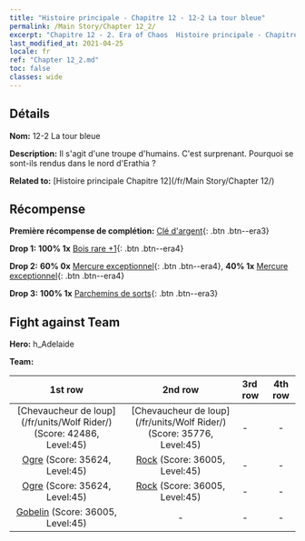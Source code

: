 ```yaml
---
title: "Histoire principale - Chapitre 12 - 12-2 La tour bleue"
permalink: /Main Story/Chapter 12_2/
excerpt: "Chapitre 12 - 2. Era of Chaos  Histoire principale - Chapitre 12_2. 12-2 La tour bleue"
last_modified_at: 2021-04-25
locale: fr
ref: "Chapter 12_2.md"
toc: false
classes: wide
---
```


## Détails

 **Nom:** 12-2 La tour bleue

 **Description:** Il s'agit d'une troupe d'humains. C'est surprenant. Pourquoi se sont-ils rendus dans le nord d'Erathia ?

 **Related to:** [Histoire principale Chapitre 12](/fr/Main Story/Chapter 12/)

## Récompense

 **Première récompense de complétion:** [Clé d'argent](/ItemsFR/con_693/){: .btn .btn--era3}

 **Drop 1:** **100% 1x** [Bois rare +1](/ItemsFR/mat_41/){: .btn .btn--era4}

 **Drop 2:** **60% 0x** [Mercure exceptionnel](/ItemsFR/mat_35/){: .btn .btn--era4}, **40% 1x** [Mercure exceptionnel](/ItemsFR/mat_35/){: .btn .btn--era4}

 **Drop 3:** **100% 1x** [Parchemins de sorts](/ItemsFR/con_694/){: .btn .btn--era3}


## Fight against Team
 **Hero:** h_Adelaide

 **Team:**


  | 1st row | 2nd row | 3rd row | 4th row |
  |:----:|:----:|:----|:----:|
  | [Chevaucheur de loup](/fr/units/Wolf Rider/) (Score: 42486, Level:45)  | [Chevaucheur de loup](/fr/units/Wolf Rider/) (Score: 35776, Level:45)  | - | - |
  | [Ogre](/fr/units/Ogre/) (Score: 35624, Level:45)  | [Rock](/fr/units/Roc/) (Score: 36005, Level:45)  | - | - |
  | [Ogre](/fr/units/Ogre/) (Score: 35624, Level:45)  | [Rock](/fr/units/Roc/) (Score: 36005, Level:45)  | - | - |
  | [Gobelin](/fr/units/Goblin/) (Score: 36005, Level:45)  | - | - | - |


